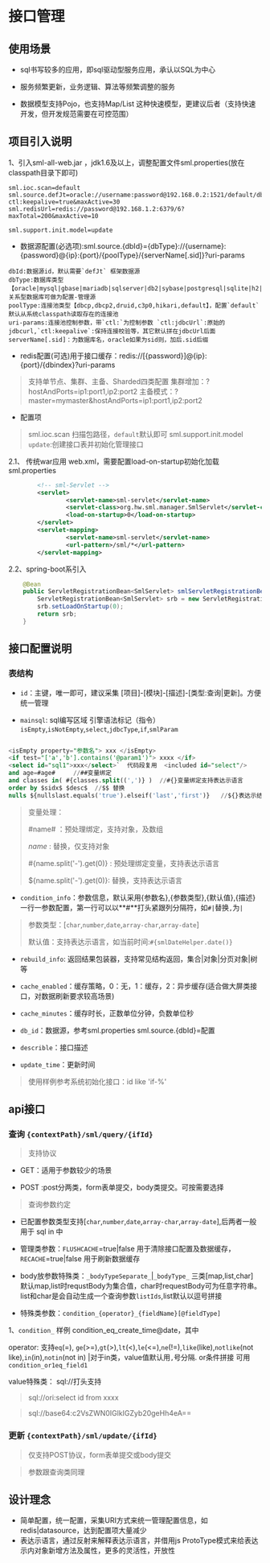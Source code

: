 # 接口管理

## 使用场景

* sql书写较多的应用，即sql驱动型服务应用，承认以SQL为中心

* 服务频繁更新，业务逻辑、算法等频繁调整的服务

* 数据模型支持Pojo，也支持Map/List 这种快速模型，更建议后者（支持快速开发，但开发规范需要在可控范围）

## 项目引入说明

1、引入sml-all-web.jar ，jdk1.6及以上，调整配置文件sml.properties(放在classpath目录下即可)

``` properties
sml.ioc.scan=default
sml.source.defJt=oracle://username:password@192.168.0.2:1521/default/dbid.sid?ctl:keepalive=true&maxActive=30
sml.redisUrl=redis://password@192.168.1.2:6379/6?maxTotal=200&maxActive=10

sml.support.init.model=update
```
* 数据源配置(必选项):sml.source.{dbId}={dbType}://{username}:{password}@{ip}:{port}/{poolType}/{serverName[.sid]}?uri-params
``` descr
dbId:数据源id，默认需要`defJt` 框架数据源
dbType:数据库类型【oracle|mysql|gbase|mariadb|sqlserver|db2|sybase|postgresql|sqlite|h2|hive】关系型数据库可做为配置-管理源
poolType:连接池类型【dbcp,dbcp2,druid,c3p0,hikari,default】，配置`default` 默认从系统classpath读取存在的连接池
uri-params:连接池控制参数，带`ctl:`为控制参数 `ctl:jdbcUrl`:原始的jdbcurl,`ctl:keepalive`:保持连接校验等，其它默认拼在jdbcUrl后面
serverName[.sid]：为数据库名，oracle如果为sid则，加后.sid后缀
```
* redis配置(可选)用于接口缓存：redis://[{password}]@{ip}:{port}/{dbindex}?uri-params
> 支持单节点、集群、主备、Sharded四类配置
> 集群增加：?hostAndPorts=ip1:port1,ip2:port2
> 主备模式：?master=mymaster&hostAndPorts=ip1:port1,ip2:port2

* 配置项
> sml.ioc.scan  扫描包路径，`default`默认即可
> sml.support.init.model  `update`:创建接口表并初始化管理接口

2.1、 传统war应用 web.xml，需要配置load-on-startup初始化加载sml.properties

```xml
        <!-- sml-Servlet -->
        <servlet> 
                <servlet-name>sml-servlet</servlet-name>
                <servlet-class>org.hw.sml.manager.SmlServlet</servlet-class>
                <load-on-startup>0</load-on-startup>
        </servlet>
        <servlet-mapping>
                <servlet-name>sml-servlet</servlet-name>
                <url-pattern>/sml/*</url-pattern>
        </servlet-mapping>
```

2.2、spring-boot系引入

``` java
	@Bean
	public ServletRegistrationBean<SmlServlet> smlServletRegistrationBean(){
		ServletRegistrationBean<SmlServlet> srb = new ServletRegistrationBean<SmlServlet>(new SmlServlet(),"/sml/*");
		srb.setLoadOnStartup(0);
		return srb;
	}
```

## 接口配置说明

### 表结构
* `id`：主键，唯一即可，建议采集     [项目]-[模块]-[描述]-[类型:查询|更新]。方便统一管理

* `mainsql`: sql编写区域 引擎语法标记（指令） `isEmpty`,`isNotEmpty`,`select`,`jdbcType`,`if`,`smlParam`
```sql

<isEmpty property="参数名"> xxx </isEmpty>
<if test="['a','b'].contains('@param1')"> xxxx </if>
<select id="sql1">xxx</select>`  代码段复用  <included id="select"/>
and age=#age#     //##变量绑定 
and classes in( #{classes.split((',')} )  //#{}变量绑定支持表达示语言
order by $sidx$ $desc$  //$$ 替换
nulls ${nullslast.equals('true').elseif('last','first')}   //${}表达示结果替换

```
> 变量处理：
>
> #name#    ：预处理绑定，支持对象，及数组
>
> $name$     :  替换，仅支持对象
>
> #{name.split('-').get(0)}   : 预处理绑定变量，支持表达示语言
>
> ${name.split('-').get(0)}: 替换，支持表达示语言

* `condition_info`：参数信息，默认采用{参数名},{参数类型},{默认值},{描述}一行一参数配置，第一行可以以**#**打头紧跟列分隔符，如`#|`替换`,`为`|`

>参数类型：[`char`,`number`,`date`,`array-char`,`array-date`]
>
>默认值：支持表达示语言，如当前时间:`#{smlDateHelper.date()}`

* `rebuild_info`: 返回结果包装器，支持常见结构返回，集合|对象|分页对象|树等

* `cache_enabled`：缓存策略，0：无，1：缓存，2：异步缓存(适合做大屏类接口，对数据刷新要求较高场景)

* `cache_minutes`：缓存时长，正数单位分钟，负数单位秒

* `db_id`：数据源，参考sml.properties   sml.source.{dbId}=配置

* `describle`：接口描述

* `update_time`：更新时间

>使用样例参考系统初始化接口：id like 'if-%'

## api接口

### 查询 `{contextPath}/sml/query/{ifId}`

> 支持协议

* GET：适用于参数较少的场景

* POST :post分两类，form表单提交，body类提交。可按需要选择

> 查询参数约定

* 已配置参数类型支持[`char`,`number`,`date`,`array-char`,`array-date`],后两者一般用于 sql  in   中

* 管理类参数：`FLUSHCACHE`=true|false 用于清除接口配置及数据缓存，`RECACHE`=true|false 用于刷新数据缓存

* body放参数特殊类：`_bodyTypeSeparate_`|`_bodyType_` 三类[map,list,char]  默认map,list时requstBody为集合值，char时requestBody可为任意字符串。list和char是会自动生成一个查询参数`listIds`,list默认以逗号拼接

* 特殊类参数：`condition_{operator}_{fieldName}[@fieldType]`

1、`condition_`  样例  condition_eq_create_time@date，其中

operator: 支持`eq`(=),  `ge`(>=),`gt`(>),`lt`(<),`le`(<=),`ne`(!=),`like`(like),`notlike`(not like),`in`(in),`notin`(not in) |对于in类，value值默认用`,`号分隔. or条件拼接    可用`condition_or1eq_field1`

value特殊类：  sql://打头支持

> sql://ori:select id from xxxx

> sql://base64:c2VsZWN0IGlkIGZyb20geHh4eA==


### 更新 `{contextPath}/sml/update/{ifId}`

> 仅支持POST协议，form表单提交或body提交

> 参数跟查询类同理

## 设计理念

* 简单配置，统一配置，采集URI方式来统一管理配置信息，如redis|datasource，达到配置项大量减少
* 表达示语言，通过反射来解释表达示语言，并借用js ProtoType模式来给表达示内对象新增方法及属性，更多的灵活性，开放性



